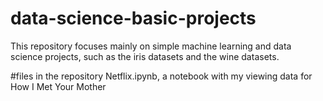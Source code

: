 # data-science-basic-projects
This repository focuses mainly on simple machine learning and data science projects, such as the iris datasets and the wine datasets.

#files in the repository
Netflix.ipynb, a notebook with my viewing data for How I Met Your Mother



